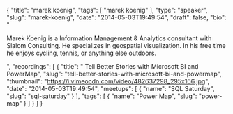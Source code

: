 {
  "title": "marek koenig",
  "tags": [
    "marek koenig"
  ],
  "type": "speaker",
  "slug": "marek-koenig",
  "date": "2014-05-03T19:49:54",
  "draft": false,
  "bio": "<p>Marek Koenig is a Information Management & Analytics consultant with Slalom Consulting. He specializes in geospatial visualization. In his free time he enjoys cycling, tennis, or anything else outdoors.</p>",
  "recordings": [
    {
      "title": " Tell Better Stories with Microsoft BI and PowerMap",
      "slug": "tell-better-stories-with-microsoft-bi-and-powermap",
      "thumbnail": "https://i.vimeocdn.com/video/482637298_295x166.jpg",
      "date": "2014-05-03T19:49:54",
      "meetups": [
        {
          "name": "SQL Saturday",
          "slug": "sql-saturday"
        }
      ],
      "tags": [
        {
          "name": "Power Map",
          "slug": "power-map"
        }
      ]
    }
  ]
}